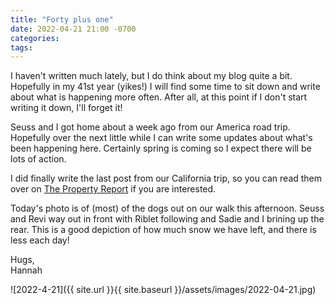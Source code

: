 ```yaml
---
title: "Forty plus one"
date: 2022-04-21 21:00 -0700
categories:
tags:
---
```


I haven't written much lately, but I do think about my blog quite a bit. Hopefully in my 41st year (yikes!) I will find some time to sit down and write about what is happening more often. After all, at this point if I don't start writing it down, I'll forget it!

Seuss and I got home about a week ago from our America road trip. Hopefully over the next little while I can write some updates about what's been happening here. Certainly spring is coming so I expect there will be lots of action.

I did finally write the last post from our California trip, so you can read them over on [The Property Report](https://propertyreport.upnix.com/) if you are interested.

Today's photo is of (most) of the dogs out on our walk this afternoon. Seuss and Revi way out in front with Riblet following and Sadie and I brining up the rear. This is a good depiction of how much snow we have left, and there is less each day!

Hugs,<br />
Hannah

![2022-4-21]({{ site.url }}{{ site.baseurl }}/assets/images/2022-04-21.jpg)
